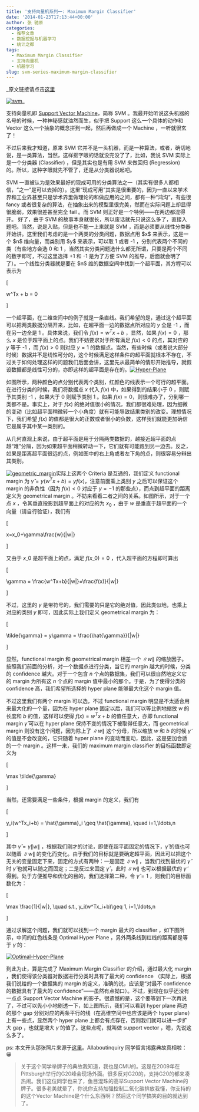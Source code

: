 ```yaml
---
title: '支持向量机系列一: Maximum Margin Classifier'
date: '2014-01-23T17:13:44+00:00'
author: 张 驰原
categories:
  - 推荐文章
  - 数据挖掘与机器学习
  - 统计之都
tags:
  - Maximum Margin Classifier
  - 支持向量机
  - 机器学习
slug: svm-series-maximum-margin-classifier
---
```


_原文链接请点击[这里](http://blog.pluskid.org/?p=632)
  
[![svm](https://cos.name/wp-content/uploads/2014/01/svm.png)](https://cos.name/wp-content/uploads/2014/01/svm.png)_

支持向量机即 [Support Vector Machine](http://en.wikipedia.org/wiki/Support_vector_machine)，简称 SVM 。我最开始听说这头机器的名号的时候，一种神秘感就油然而生，似乎把 Support 这么一个具体的动作和 Vector 这么一个抽象的概念拼到一起，然后再做成一个 Machine ，一听就很玄了！

不过后来我才知道，原来 SVM 它并不是一头机器，而是一种算法，或者，确切地说，是一类算法，当然，这样抠字眼的话就没完没了了，比如，我说 SVM 实际上是一个分类器 (Classifier) ，但是其实也是有用 SVM 来做回归 (Regression) 的。所以，这种字眼就先不管了，还是从分类器说起吧。

<!--more-->SVM 一直被认为是效果最好的现成可用的分类算法之一（其实有很多人都相信，“之一”是可以去掉的）。这里“现成可用”其实是很重要的，因为一直以来学术界和工业界甚至只是学术界里做理论的和做应用的之间，都有一种“鸿沟”，有些很 fancy 或者很复杂的算法，在抽象出来的模型里很完美，然而在实际问题上却显得很脆弱，效果很差甚至完全 fail 。而 SVM 则正好是一个特例——在两边都混得开。

<!--more-->好了，由于 SVM 的故事本身就很长，所以废话就先只说这么多了，直接入题吧。当然，说是入贴，但是也不能一上来就是 SVM ，而是必须要从线性分类器开始讲。这里我们考虑的是一个两类的分类问题，数据点用 $x$ 来表示，这是一个 $n$ 维向量，而类别用 $y$ 来表示，可以取 1 或者 -1 ，分别代表两个不同的类（有些地方会选 0 和 1 ，当然其实分类问题选什么都无所谓，只要是两个不同的数字即可，不过这里选择 +1 和 -1 是为了方便 SVM 的推导，后面就会明了了）。一个线性分类器就是要在 $n$ 维的数据空间中找到一个超平面，其方程可以表示为

\[
  
w^Tx + b = 0
  
\]

一个超平面，在二维空间中的例子就是一条直线。我们希望的是，通过这个超平面可以把两类数据分隔开来，比如，在超平面一边的数据点所对应的 $y$ 全是 -1 ，而在另一边全是 1 。具体来说，我们令 $f(x)=w^Tx + b$ ，显然，如果 $f(x)=0$ ，那么 $x$ 是位于超平面上的点。我们不妨要求对于所有满足 $f(x)<0$ 的点，其对应的 $y$ 等于 -1 ，而 $f(x)>0$ 则对应 $y=1$ 的数据点。当然，有些时候（或者说大部分时候）数据并不是线性可分的，这个时候满足这样条件的超平面就根本不存在，不过关于如何处理这样的问题我们后面会讲，这里先从最简单的情形开始推导，就假设数据都是线性可分的，亦即这样的超平面是存在的。[![Hyper-Plane](https://cos.name/wp-content/uploads/2014/01/Hyper-Plane.png)](https://cos.name/wp-content/uploads/2014/01/Hyper-Plane.png)

如图所示，两种颜色的点分别代表两个类别，红颜色的线表示一个可行的超平面。在进行分类的时候，我们将数据点 $x$ 代入 $f(x)$ 中，如果得到的结果小于 0 ，则赋予其类别 -1 ，如果大于 0 则赋予类别 1 。如果 $f(x)=0$，则很难办了，分到哪一类都不是。事实上，对于 $f(x)$ 的绝对值很小的情况，我们都很难处理，因为细微的变动（比如超平面稍微转一个小角度）就有可能导致结果类别的改变。理想情况下，我们希望 $f(x)$ 的值都是很大的正数或者很小的负数，这样我们就能更加确信它是属于其中某一类别的。

从几何直观上来说，由于超平面是用于分隔两类数据的，越接近超平面的点越“难”分隔，因为如果超平面稍微转动一下，它们就有可能跑到另一边去。反之，如果是距离超平面很远的点，例如图中的右上角或者左下角的点，则很容易分辩出其类别。

[![geometric_margin](https://cos.name/wp-content/uploads/2014/01/geometric_margin.png)](https://cos.name/wp-content/uploads/2014/01/geometric_margin.png)实际上这两个 Criteria 是互通的，我们定义 functional margin 为 $\hat{\gamma}=y(w^Tx+b)=yf(x)$，注意前面乘上类别 $y$ 之后可以保证这个 margin 的非负性（因为 $f(x)<0$ 对应于 $y=-1$ 的那些点），而点到超平面的距离定义为 geometrical margin 。不妨来看看二者之间的关系。如图所示，对于一个点 $x$ ，令其垂直投影到超平面上的对应的为 $x_0$ ，由于 $w$ 是垂直于超平面的一个向量（请自行验证），我们有

\[
  
x=x_0+\gamma\frac{w}{\|w\|}
  
\]

又由于 $x\_0$ 是超平面上的点，满足 $f(x\_0)=0$ ，代入超平面的方程即可算出

\[
  
\gamma = \frac{w^Tx+b}{\|w\|}=\frac{f(x)}{\|w\|}
  
\]

不过，这里的 $\gamma$ 是带符号的，我们需要的只是它的绝对值，因此类似地，也乘上对应的类别 $y$ 即可，因此实际上我们定义 geometrical margin 为：

\[
  
\tilde{\gamma} = y\gamma = \frac{\hat{\gamma}}{\|w\|}
  
\]

显然，functional margin 和 geometrical margin 相差一个 $\|w\|$ 的缩放因子。按照我们前面的分析，对一个数据点进行分类，当它的 margin 越大的时候，分类的 confidence 越大。对于一个包含 $n$ 个点的数据集，我们可以很自然地定义它的 margin 为所有这 $n$ 个点的 margin 值中最小的那个。于是，为了使得分类的 confidence 高，我们希望所选择的 hyper plane 能够最大化这个 margin 值。

不过这里我们有两个 margin 可以选，不过 functional margin 明显是不太适合用来最大化的一个量，因为在 hyper plane 固定以后，我们可以等比例地缩放 $w$ 的长度和 $b$ 的值，这样可以使得 $f(x)=w^Tx+b$ 的值任意大，亦即 functional margin $\hat{\gamma}$ 可以在 hyper plane 保持不变的情况下被取得任意大，而 geometrical margin 则没有这个问题，因为除上了 $\|w\|$ 这个分母，所以缩放 $w$ 和 $b$ 的时候 $\tilde{\gamma}$ 的值是不会改变的，它只随着 hyper plane 的变动而变动，因此，这是更加合适的一个 margin 。这样一来，我们的 maximum margin classifier 的目标函数即定义为

\[
  
\max \tilde{\gamma}
  
\]

当然，还需要满足一些条件，根据 margin 的定义，我们有

\[
  
y\_i(w^Tx\_i+b) = \hat{\gamma}_i \geq \hat{\gamma}, \quad i=1,\ldots,n
  
\]

其中 $\hat{\gamma}=\tilde{\gamma}\|w\|$ ，根据我们刚才的讨论，即使在超平面固定的情况下，$\hat{\gamma}$ 的值也可以随着 $\|w\|$ 的变化而变化。由于我们的目标就是要确定超平面，因此可以把这个无关的变量固定下来，固定的方式有两种：一是固定 $\|w\|$ ，当我们找到最优的 $\tilde{\gamma}$ 时 $\hat{\gamma}$ 也就可以随之而固定；二是反过来固定 $\hat{\gamma}$ ，此时 $\|w\|$ 也可以根据最优的 $\tilde{\gamma}$ 得到。处于方便推导和优化的目的，我们选择第二种，令 $\hat{\gamma}=1$ ，则我们的目标函数化为：

\[
  
\max \frac{1}{\|w\|}, \quad s.t., y\_i(w^Tx\_i+b)\geq 1, i=1,\ldots,n
  
\]

通过求解这个问题，我们就可以找到一个 margin 最大的 classifier ，如下图所示，中间的红色线条是 Optimal Hyper Plane ，另外两条线到红线的距离都是等于 $\tilde{\gamma}$ 的：

[![Optimal-Hyper-Plane](https://cos.name/wp-content/uploads/2014/01/Optimal-Hyper-Plane.png)](https://cos.name/wp-content/uploads/2014/01/Optimal-Hyper-Plane.png)

到此为止，算是完成了 Maximum Margin Classifier 的介绍，通过最大化 margin ，我们使得该分类器对数据进行分类时具有了最大的 confidence （实际上，根据我们说给的一个数据集的 margin 的定义，准确的说，应该是“对最不 confidence 的数据具有了最大的 confidence”——虽然有点拗口）。不过，到现在似乎还没有一点点 Support Vector Machine 的影子。很遗憾的是，这个要等到下一次再说了，不过可以先小小地剧透一下，如上图所示，我们可以看到 hyper plane 两边的那个 gap 分别对应的两条平行的线（在高维空间中也应该是两个 hyper plane）上有一些点，显然两个 hyper plane 上都会有点存在，否则我们就可以进一步扩大 gap ，也就是增大 $\tilde{\gamma}$ 的值了。这些点呢，就叫做 support vector ，嗯，先说这么多了。

ps: 本文开头那张照片来源于[这里](http://www.cs.cmu.edu/~bsettles/)。Allaboutinquiry 同学留言揭露典故真相啦： 😀

> 关于这个同学举牌子的典故我知道，我也是CMU的。这是在2009年在Pittsburgh举行的G20峰会现场外面。很多反对G20的，支持G20的都来凑热闹。我们这位同学也来了，鱼目混珠的高举Support Vector Machine的牌子。很多老美就晕了，你说你支持加强控制二氧化碳排放我懂，你支持的的这个Vector Machine是个什么东西啊？然后这个同学搞笑的目的就达到了。
